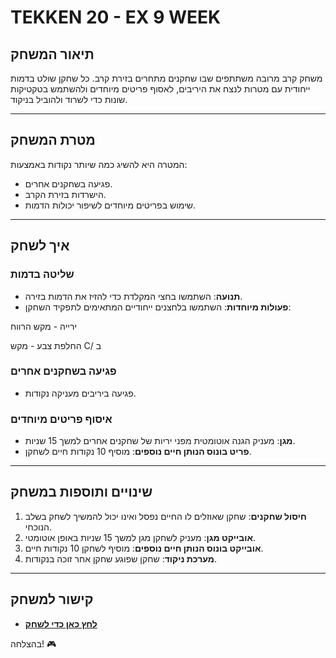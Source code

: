 
# TEKKEN 20 - EX 9 WEEK

## תיאור המשחק
משחק קרב מרובה משתתפים שבו שחקנים מתחרים בזירת קרב. כל שחקן שולט בדמות ייחודית עם מטרות לנצח את היריבים, לאסוף פריטים מיוחדים ולהשתמש בטקטיקות שונות כדי לשרוד ולהוביל בניקוד.

---

## מטרת המשחק
המטרה היא להשיג כמה שיותר נקודות באמצעות:
- פגיעה בשחקנים אחרים.
- הישרדות בזירת הקרב.
- שימוש בפריטים מיוחדים לשיפור יכולות הדמות.

---

## איך לשחק

### שליטה בדמות
- **תנועה**: השתמשו בחצי המקלדת כדי להזיז את הדמות בזירה.
- **פעולות מיוחדות**: השתמשו בלחצנים ייחודיים המתאימים לתפקיד השחקן:

ירייה - מקש הרווח

החלפת צבע - מקש C/ ב

### פגיעה בשחקנים אחרים
- פגיעה ביריבים מעניקה נקודות.

### איסוף פריטים מיוחדים
- **מגן**: מעניק הגנה אוטומטית מפני יריות של שחקנים אחרים למשך 15 שניות.
- **פריט בונוס הנותן חיים נוספים**: מוסיף 10 נקודות חיים לשחקן.

---

## שינויים ותוספות במשחק
1. **חיסול שחקנים**: שחקן שאוזלים לו החיים נפסל ואינו יכול להמשיך לשחק בשלב הנוכחי.
2. **אובייקט מגן**: מעניק לשחקן מגן למשך 15 שניות באופן אוטומטי.
3. **אובייקט בונוס הנותן חיים נוספים**: מוסיף לשחקן 10 נקודות חיים.
4. **מערכת ניקוד**: שחקן שפוגע שחקן אחר זוכה בנקודות.

---

## קישור למשחק
- **[לחץ כאן כדי לשחק](#)**

בהצלחה! 🎮
